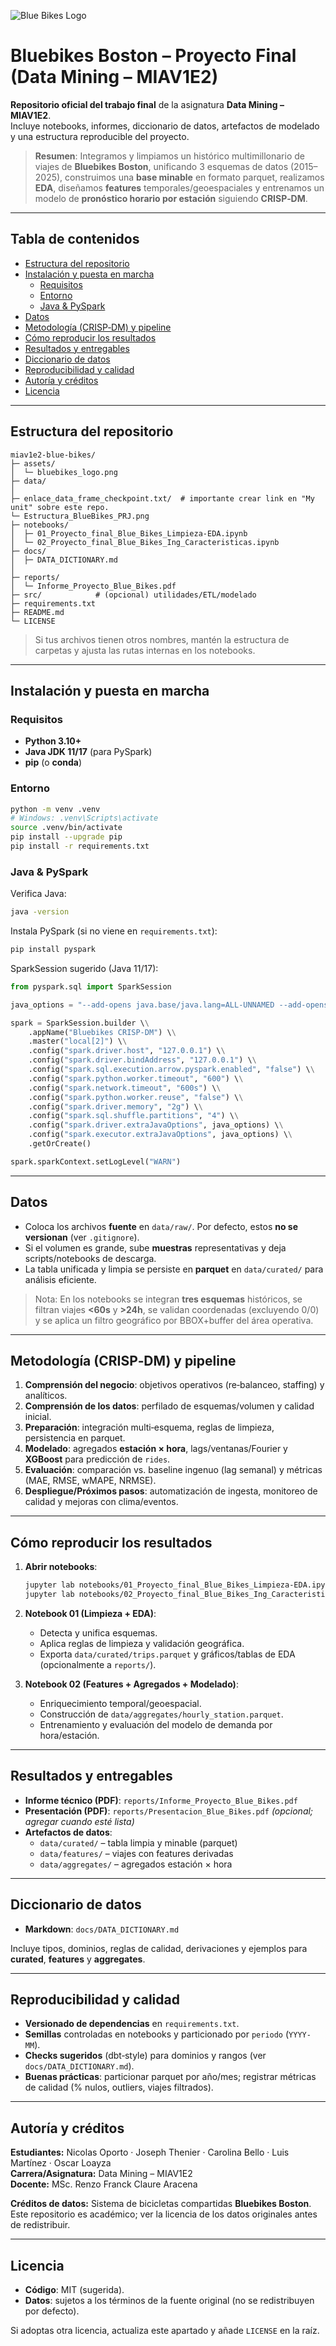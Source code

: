 ![Blue Bikes Logo](assets/bluebikes_logo.png)

# Bluebikes Boston – Proyecto Final (Data Mining – MIAV1E2)

**Repositorio oficial del trabajo final** de la asignatura **Data Mining – MIAV1E2**.  
Incluye notebooks, informes, diccionario de datos, artefactos de modelado y una estructura reproducible del proyecto.

> **Resumen**: Integramos y limpiamos un histórico multimillonario de viajes de **Bluebikes Boston**, unificando 3 esquemas de datos (2015–2025), construimos una **base minable** en formato parquet, realizamos **EDA**, diseñamos **features** temporales/geoespaciales y entrenamos un modelo de **pronóstico horario por estación** siguiendo **CRISP‑DM**.

---

## Tabla de contenidos
- [Estructura del repositorio](#estructura-del-repositorio)
- [Instalación y puesta en marcha](#instalación-y-puesta-en-marcha)
  - [Requisitos](#requisitos)
  - [Entorno](#entorno)
  - [Java & PySpark](#java--pyspark)
- [Datos](#datos)
- [Metodología (CRISP‑DM) y pipeline](#metodología-crispdm-y-pipeline)
- [Cómo reproducir los resultados](#cómo-reproducir-los-resultados)
- [Resultados y entregables](#resultados-y-entregables)
- [Diccionario de datos](#diccionario-de-datos)
- [Reproducibilidad y calidad](#reproducibilidad-y-calidad)
- [Autoría y créditos](#autoría-y-créditos)
- [Licencia](#licencia)

---

## Estructura del repositorio

```
miav1e2-blue-bikes/
├─ assets/
│  └─ bluebikes_logo.png
├─ data/
│   
├─ enlace_data_frame_checkpoint.txt/  # importante crear link en "My unit" sobre este repo.  
└─ Estructura_BlueBikes_PRJ.png
├─ notebooks/
│  ├─ 01_Proyecto_final_Blue_Bikes_Limpieza-EDA.ipynb
│  └─ 02_Proyecto_final_Blue_Bikes_Ing_Caracteristicas.ipynb
├─ docs/
│  ├─ DATA_DICTIONARY.md
│  
├─ reports/
│  └─ Informe_Proyecto_Blue_Bikes.pdf
├─ src/            # (opcional) utilidades/ETL/modelado
├─ requirements.txt
├─ README.md
└─ LICENSE
```

> Si tus archivos tienen otros nombres, mantén la estructura de carpetas y ajusta las rutas internas en los notebooks.

---

## Instalación y puesta en marcha

### Requisitos
- **Python 3.10+**
- **Java JDK 11/17** (para PySpark)
- **pip** (o **conda**)

### Entorno
```bash
python -m venv .venv
# Windows: .venv\Scripts\activate
source .venv/bin/activate
pip install --upgrade pip
pip install -r requirements.txt
```

### Java & PySpark
Verifica Java:
```bash
java -version
```
Instala PySpark (si no viene en `requirements.txt`):
```bash
pip install pyspark
```
SparkSession sugerido (Java 11/17):
```python
from pyspark.sql import SparkSession

java_options = "--add-opens java.base/java.lang=ALL-UNNAMED --add-opens java.base/java.lang.invoke=ALL-UNNAMED --add-opens java.base/java.lang.reflect=ALL-UNNAMED --add-opens java.base/java.io=ALL-UNNAMED --add-opens java.base/java.net=ALL-UNNAMED --add-opens java.base/java.nio=ALL-UNNAMED --add-opens java.base/java.util=ALL-UNNAMED --add-opens java.base/java.util.concurrent=ALL-UNNAMED --add-opens java.base/java.util.concurrent.atomic=ALL-UNNAMED --add-opens java.base/sun.nio.ch=ALL-UNNAMED --add-opens java.base/sun.nio.cs=ALL-UNNAMED --add-opens java.base/sun.security.action=ALL-UNNAMED --add-opens java.base/sun.util.calendar=ALL-UNNAMED"

spark = SparkSession.builder \\
    .appName("Bluebikes CRISP-DM") \\
    .master("local[2]") \\
    .config("spark.driver.host", "127.0.0.1") \\
    .config("spark.driver.bindAddress", "127.0.0.1") \\
    .config("spark.sql.execution.arrow.pyspark.enabled", "false") \\
    .config("spark.python.worker.timeout", "600") \\
    .config("spark.network.timeout", "600s") \\
    .config("spark.python.worker.reuse", "false") \\
    .config("spark.driver.memory", "2g") \\
    .config("spark.sql.shuffle.partitions", "4") \\
    .config("spark.driver.extraJavaOptions", java_options) \\
    .config("spark.executor.extraJavaOptions", java_options) \\
    .getOrCreate()

spark.sparkContext.setLogLevel("WARN")
```

---

## Datos

- Coloca los archivos **fuente** en `data/raw/`. Por defecto, estos **no se versionan** (ver `.gitignore`).  
- Si el volumen es grande, sube **muestras** representativas y deja scripts/notebooks de descarga.  
- La tabla unificada y limpia se persiste en **parquet** en `data/curated/` para análisis eficiente.

> Nota: En los notebooks se integran **tres esquemas** históricos, se filtran viajes **<60s** y **>24h**, se validan coordenadas (excluyendo 0/0) y se aplica un filtro geográfico por BBOX+buffer del área operativa.

---

## Metodología (CRISP‑DM) y pipeline

1. **Comprensión del negocio**: objetivos operativos (re‑balanceo, staffing) y analíticos.  
2. **Comprensión de los datos**: perfilado de esquemas/volumen y calidad inicial.  
3. **Preparación**: integración multi‑esquema, reglas de limpieza, persistencia en parquet.  
4. **Modelado**: agregados **estación × hora**, lags/ventanas/Fourier y **XGBoost** para predicción de `rides`.  
5. **Evaluación**: comparación vs. baseline ingenuo (lag semanal) y métricas (MAE, RMSE, wMAPE, NRMSE).  
6. **Despliegue/Próximos pasos**: automatización de ingesta, monitoreo de calidad y mejoras con clima/eventos.

---

## Cómo reproducir los resultados

1. **Abrir notebooks**:
   ```bash
   jupyter lab notebooks/01_Proyecto_final_Blue_Bikes_Limpieza-EDA.ipynb
   jupyter lab notebooks/02_Proyecto_final_Blue_Bikes_Ing_Caracteristicas.ipynb
   ```
2. **Notebook 01 (Limpieza + EDA)**:  
   - Detecta y unifica esquemas.  
   - Aplica reglas de limpieza y validación geográfica.  
   - Exporta `data/curated/trips.parquet` y gráficos/tablas de EDA (opcionalmente a `reports/`).

3. **Notebook 02 (Features + Agregados + Modelado)**:  
   - Enriquecimiento temporal/geoespacial.  
   - Construcción de `data/aggregates/hourly_station.parquet`.  
   - Entrenamiento y evaluación del modelo de demanda por hora/estación.

---

## Resultados y entregables

- **Informe técnico (PDF)**: `reports/Informe_Proyecto_Blue_Bikes.pdf`  
- **Presentación (PDF)**: `reports/Presentacion_Blue_Bikes.pdf` *(opcional; agregar cuando esté lista)*  
- **Artefactos de datos**:
  - `data/curated/` – tabla limpia y minable (parquet)  
  - `data/features/` – viajes con features derivadas  
  - `data/aggregates/` – agregados estación × hora

---

## Diccionario de datos

- **Markdown**: `docs/DATA_DICTIONARY.md`  


Incluye tipos, dominios, reglas de calidad, derivaciones y ejemplos para **curated**, **features** y **aggregates**.

---

## Reproducibilidad y calidad

- **Versionado de dependencias** en `requirements.txt`.  
- **Semillas** controladas en notebooks y particionado por `periodo` (`YYYY-MM`).  
- **Checks sugeridos** (dbt‑style) para dominios y rangos (ver `docs/DATA_DICTIONARY.md`).  
- **Buenas prácticas**: particionar parquet por año/mes; registrar métricas de calidad (% nulos, outliers, viajes filtrados).

---

## Autoría y créditos

**Estudiantes:** Nicolas Oporto · Joseph Thenier · Carolina Bello · Luis Martínez · Oscar Loayza  
**Carrera/Asignatura:** Data Mining – MIAV1E2  
**Docente:** MSc. Renzo Franck Claure Aracena

**Créditos de datos:** Sistema de bicicletas compartidas **Bluebikes Boston**.  
Este repositorio es académico; ver la licencia de los datos originales antes de redistribuir.

---

## Licencia

- **Código**: MIT (sugerida).  
- **Datos**: sujetos a los términos de la fuente original (no se redistribuyen por defecto).

Si adoptas otra licencia, actualiza este apartado y añade `LICENSE` en la raíz.

